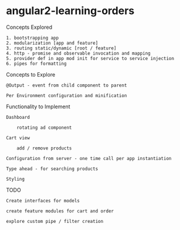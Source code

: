 # angular2-learning-orders

Concepts Explored

	1. bootstrapping app
	2. modularization [app and feature]
	3. routing static/dynamic [root / feature]
	4. http - promise and observable invocation and mapping
	5. provider def in app mod init for service to service injection
	6. pipes for formatting


Concepts to Explore

	@Output - event from child component to parent

	Per Environment configuration and minification
	

Functionality to Implement

	Dashboard
	
		rotating ad component

	Cart view
	
		add / remove products

	Configuration from server - one time call per app instantiation
	
	Type ahead - for searching products
	
	Styling 
	
	
	
TODO

	Create interfaces for models
	
	create feature modules for cart and order

	explore custom pipe / filter creation
	